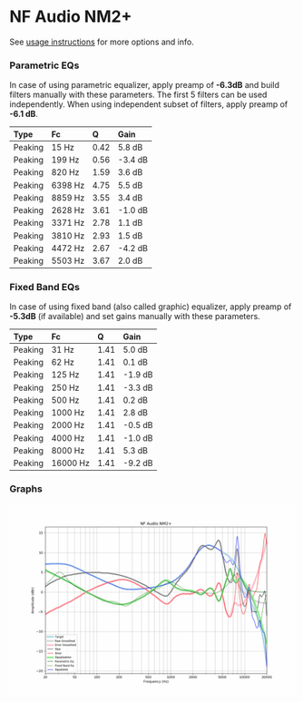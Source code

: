 # NF Audio NM2+
See [usage instructions](https://github.com/jaakkopasanen/AutoEq#usage) for more options and info.

### Parametric EQs
In case of using parametric equalizer, apply preamp of **-6.3dB** and build filters manually
with these parameters. The first 5 filters can be used independently.
When using independent subset of filters, apply preamp of **-6.1 dB**.

| Type    | Fc      |    Q | Gain    |
|:--------|:--------|:-----|:--------|
| Peaking | 15 Hz   | 0.42 | 5.8 dB  |
| Peaking | 199 Hz  | 0.56 | -3.4 dB |
| Peaking | 820 Hz  | 1.59 | 3.6 dB  |
| Peaking | 6398 Hz | 4.75 | 5.5 dB  |
| Peaking | 8859 Hz | 3.55 | 3.4 dB  |
| Peaking | 2628 Hz | 3.61 | -1.0 dB |
| Peaking | 3371 Hz | 2.78 | 1.1 dB  |
| Peaking | 3810 Hz | 2.93 | 1.5 dB  |
| Peaking | 4472 Hz | 2.67 | -4.2 dB |
| Peaking | 5503 Hz | 3.67 | 2.0 dB  |

### Fixed Band EQs
In case of using fixed band (also called graphic) equalizer, apply preamp of **-5.3dB**
(if available) and set gains manually with these parameters.

| Type    | Fc       |    Q | Gain    |
|:--------|:---------|:-----|:--------|
| Peaking | 31 Hz    | 1.41 | 5.0 dB  |
| Peaking | 62 Hz    | 1.41 | 0.1 dB  |
| Peaking | 125 Hz   | 1.41 | -1.9 dB |
| Peaking | 250 Hz   | 1.41 | -3.3 dB |
| Peaking | 500 Hz   | 1.41 | 0.2 dB  |
| Peaking | 1000 Hz  | 1.41 | 2.8 dB  |
| Peaking | 2000 Hz  | 1.41 | -0.5 dB |
| Peaking | 4000 Hz  | 1.41 | -1.0 dB |
| Peaking | 8000 Hz  | 1.41 | 5.3 dB  |
| Peaking | 16000 Hz | 1.41 | -9.2 dB |

### Graphs
![](./NF%20Audio%20NM2+.png)
